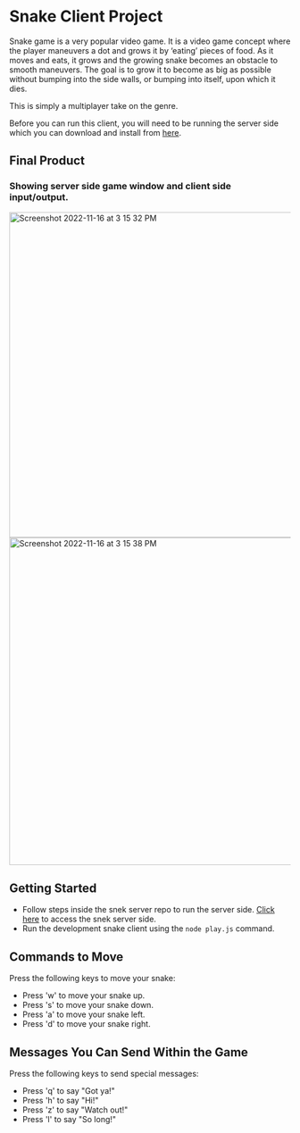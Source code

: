 # Snake Client Project

Snake game is a very popular video game. It is a video game concept where the player maneuvers a dot and grows it by ‘eating’ pieces of food. As it moves and eats, it grows and the growing snake becomes an obstacle to smooth maneuvers. The goal is to grow it to become as big as possible without bumping into the side walls, or bumping into itself, upon which it dies.

This is simply a multiplayer take on the genre.

Before you can run this client, you will need to be running the server side which you can download and install from [here](https://github.com/lighthouse-labs/snek-multiplayer).

## Final Product

### Showing server side game window and client side input/output.
<img width="583" alt="Screenshot 2022-11-16 at 3 15 32 PM" src="https://user-images.githubusercontent.com/112522559/202315397-097d2b0f-5b03-4a8e-ad83-8dc379b8b864.png">
 
<img width="587" alt="Screenshot 2022-11-16 at 3 15 38 PM" src="https://user-images.githubusercontent.com/112522559/202315860-5a9efdbb-54f7-4fdb-a5f8-9d70e33c2cd5.png">


## Getting Started

- Follow steps inside the snek server repo to run the server side. [Click here](https://github.com/lighthouse-labs/snek-multiplayer) to access the snek server side.
- Run the development snake client using the `node play.js` command.

## Commands to Move
Press the following keys to move your snake:
- Press 'w' to move your snake up.
- Press 's' to move your snake down.
- Press 'a' to move your snake left.
- Press 'd' to move your snake right. 

## Messages You Can Send Within the Game
Press the following keys to send special messages:
- Press 'q' to say "Got ya!"
- Press 'h' to say "Hi!"
- Press 'z' to say "Watch out!"
- Press 'l' to say "So long!"
